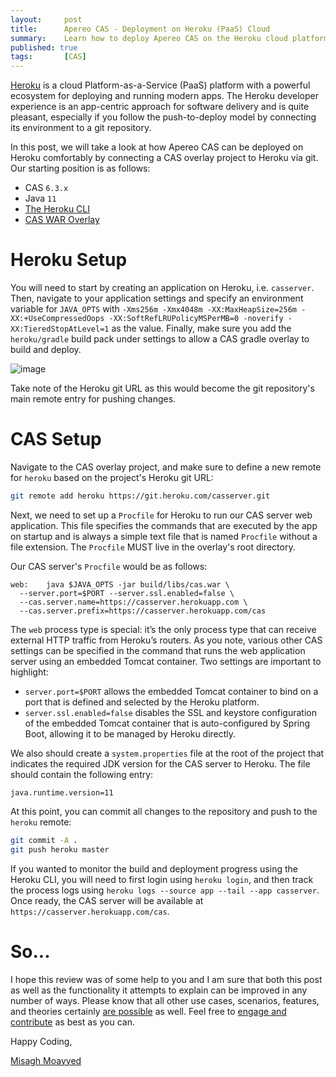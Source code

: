 ```yaml
---
layout:     post
title:      Apereo CAS - Deployment on Heroku (PaaS) Cloud
summary:    Learn how to deploy Apereo CAS on the Heroku cloud platform using a git repository and a push-to-deploy model.
published: true
tags:       [CAS]
---
```


[Heroku](https://www.heroku.com/) is a cloud Platform-as-a-Service (PaaS) platform with a powerful ecosystem for deploying and running modern apps. The Heroku developer experience is an app-centric approach for software delivery and is quite pleasant, especially if you follow the push-to-deploy model by connecting its environment to a git repository. 

<script async src="https://pagead2.googlesyndication.com/pagead/js/adsbygoogle.js"></script>
<ins class="adsbygoogle"
     style="display:block; text-align:center;"
     data-ad-layout="in-article"
     data-ad-format="fluid"
     data-ad-client="ca-pub-8081398210264173"
     data-ad-slot="3789603713"></ins>
<script>
     (adsbygoogle = window.adsbygoogle || []).push({});
</script>

In this post, we will take a look at how Apereo CAS can be deployed on Heroku comfortably by connecting a CAS overlay project to Heroku via git. Our starting position is as follows:

- CAS `6.3.x`
- Java `11`
- [The Heroku CLI](https://devcenter.heroku.com/articles/heroku-cli)
- [CAS WAR Overlay](https://github.com/apereo/cas-overlay-template)

# Heroku Setup

You will need to start by creating an application on Heroku, i.e. `casserver`. Then, navigate to your application settings and specify an environment variable for `JAVA_OPTS` with `-Xms256m -Xmx4048m -XX:MaxHeapSize=256m -XX:+UseCompressedOops -XX:SoftRefLRUPolicyMSPerMB=0 -noverify -XX:TieredStopAtLevel=1` as the value. Finally, make sure you add the `heroku/gradle` build pack under settings to allow a CAS gradle overlay to build and deploy.

![image](https://user-images.githubusercontent.com/1205228/94346220-065f2780-0038-11eb-8d48-523330f062a2.png)

Take note of the Heroku git URL as this would become the git repository's main remote entry for pushing changes.

# CAS Setup

Navigate to the CAS overlay project, and make sure to define a new remote for `heroku` based on the project's Heroku git URL:

<script async src="https://pagead2.googlesyndication.com/pagead/js/adsbygoogle.js"></script>
<ins class="adsbygoogle"
     style="display:block; text-align:center;"
     data-ad-layout="in-article"
     data-ad-format="fluid"
     data-ad-client="ca-pub-8081398210264173"
     data-ad-slot="3789603713"></ins>
<script>
     (adsbygoogle = window.adsbygoogle || []).push({});
</script>

```bash
git remote add heroku https://git.heroku.com/casserver.git
```

Next, we need to set up a `Procfile` for Heroku to run our CAS server web application. This file specifies the commands that are executed by the app on startup and is always a simple text file that is named `Procfile` without a file extension. The `Procfile` MUST live in the overlay's root directory. 

Our CAS server's `Procfile` would be as follows:

```
web:    java $JAVA_OPTS -jar build/libs/cas.war \
  --server.port=$PORT --server.ssl.enabled=false \
  --cas.server.name=https://casserver.herokuapp.com \
  --cas.server.prefix=https://casserver.herokuapp.com/cas
```

The `web` process type is special: it’s the only process type that can receive external HTTP traffic from Heroku’s routers. As you note, various other CAS settings can be specified in the command that runs the web application server using an embedded Tomcat container. Two settings are important to highlight:

<script async src="https://pagead2.googlesyndication.com/pagead/js/adsbygoogle.js"></script>
<ins class="adsbygoogle"
     style="display:block; text-align:center;"
     data-ad-layout="in-article"
     data-ad-format="fluid"
     data-ad-client="ca-pub-8081398210264173"
     data-ad-slot="3789603713"></ins>
<script>
     (adsbygoogle = window.adsbygoogle || []).push({});
</script>

- `server.port=$PORT` allows the embedded Tomcat container to bind on a port that is defined and selected by the Heroku platform.
- `server.ssl.enabled=false` disables the SSL and keystore configuration of the embedded Tomcat container that is auto-configured by Spring Boot, allowing it to be managed by Heroku directly.

We also should create a `system.properties` file at the root of the project that indicates the required JDK version for the CAS server to Heroku. The file should contain the following entry:

```
java.runtime.version=11
```

At this point, you can commit all changes to the repository and push to the `heroku` remote:

```bash
git commit -A .
git push heroku master
```

<script async src="https://pagead2.googlesyndication.com/pagead/js/adsbygoogle.js"></script>
<ins class="adsbygoogle"
     style="display:block; text-align:center;"
     data-ad-layout="in-article"
     data-ad-format="fluid"
     data-ad-client="ca-pub-8081398210264173"
     data-ad-slot="3789603713"></ins>
<script>
     (adsbygoogle = window.adsbygoogle || []).push({});
</script>

If you wanted to monitor the build and deployment progress using the Heroku CLI, you will need to first login using `heroku login`, and then track the process logs using `heroku logs --source app --tail --app casserver`. Once ready, the CAS server will be available at `https://casserver.herokuapp.com/cas`.

# So...

I hope this review was of some help to you and I am sure that both this post as well as the functionality it attempts to explain can be improved in any number of ways. Please know that all other use cases, scenarios, features, and theories certainly [are possible](https://apereo.github.io/2017/02/18/onthe-theoryof-possibility/) as well. Feel free to [engage and contribute](https://apereo.github.io/cas/developer/Contributor-Guidelines.html) as best as you can.

Happy Coding,

[Misagh Moayyed](https://twitter.com/misagh84)